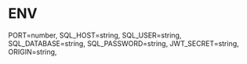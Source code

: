 # ENV

PORT=number,
SQL_HOST=string,
SQL_USER=string,
SQL_DATABASE=string,
SQL_PASSWORD=string,
JWT_SECRET=string,
ORIGIN=string,
